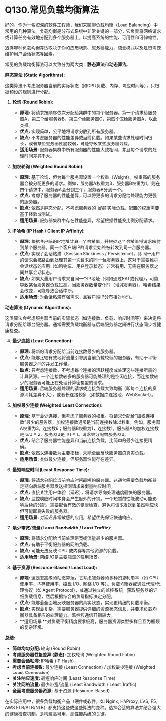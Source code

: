 # Q130.常见负载均衡算法

好的，作为一名资深的软件工程师，我们来聊聊负载均衡（Load Balancing）中常用的几种算法。负载均衡是分布式系统中非常关键的一部分，它负责将网络请求或计算任务有效地分配到多个服务器上，以提高系统的性能、可用性和可伸缩性。

选择哪种负载均衡算法取决于你的应用场景、服务器能力、流量模式以及是否需要维护用户会话状态等因素。

常见的负载均衡算法可以大致分为两大类：**静态算法**和**动态算法**。

**静态算法 (Static Algorithms):**

这类算法不考虑服务器当前的实际状态（如CPU负载、内存、响应时间等），只根据预设的规则进行分配。

1.  **轮询 (Round Robin):**
    *   **原理:** 将请求按顺序依次分配给集群中的每个服务器。第一个请求给服务器A，第二个给服务器B，第三个给服务器C，第四个又给服务器A，以此类推。
    *   **优点:** 实现简单，公平地将请求分散到所有服务器。
    *   **缺点:** 不考虑服务器的性能差异或当前负载。如果某些请求处理时间很长，或者某些服务器性能较弱，可能导致某些服务器过载。
    *   **适用场景:** 服务器集群中所有服务器的性能大致相同，并且每个请求的处理时间差异不大。

2.  **加权轮询 (Weighted Round Robin):**
    *   **原理:** 基于轮询，但为每个服务器设置一个权重（Weight）。权重高的服务器会被分配更多的请求。例如，服务器A权重为3，服务器B权重为1，则在四个请求中，服务器A会分到三个，服务器B分到一个。
    *   **优点:** 考虑了服务器的性能差异，可以将更多的请求分配给处理能力更强的服务器。
    *   **缺点:** 依然是静态分配，不考虑服务器的 *当前* 实际负载。配置的权重需要基于经验或测试。
    *   **适用场景:** 服务器集群中存在性能差异，希望根据性能按比例分配请求。

3.  **IP哈希 (IP Hash / Client IP Affinity):**
    *   **原理:** 根据客户端的IP地址计算一个哈希值，并根据这个哈希值将请求映射到某个服务器。同一个客户端IP的请求会始终被转发到同一台服务器。
    *   **优点:** 实现了会话粘滞（Session Stickiness / Persistence），即同一用户的请求会被路由到处理其第一次请求的同一台服务器上，这对于需要维护会话状态的应用（如购物车、用户登录状态）非常有用，无需在服务器之间共享会话状态。
    *   **缺点:** 如果大量用户请求来自同一个IP地址（例如通过NAT或代理），可能导致某台服务器负载过高。当服务器数量变化时（增减服务器），哈希结果会改变，可能导致会话中断。
    *   **适用场景:** 对会话粘滞有强需求，且客户端IP分布相对均匀。

**动态算法 (Dynamic Algorithms):**

这类算法会考虑服务器当前的实际状态（如连接数、负载、响应时间等）来决定将请求分配给哪台服务器。通常需要负载均衡器与后端服务器之间进行状态同步或健康检查。

4.  **最少连接 (Least Connection):**
    *   **原理:** 将新的请求分配给当前连接数最少的服务器。
    *   **优点:** 能够比较有效地将流量引导到当前负载较低的服务器，有助于平衡服务器之间的并发工作量。
    *   **缺点:** 只考虑连接数，不考虑每个连接的活跃程度或处理这些连接所需的计算资源。一个连接数较多的服务器可能处理的是空闲连接，而连接数较少的服务器可能正在处理计算密集型的请求。
    *   **适用场景:** 后端服务器处理的请求或连接负载大致均衡（即每个连接的资源消耗差异不大），或者长连接较多（如数据库连接池、WebSocket）。

5.  **加权最少连接 (Weighted Least Connection):**
    *   **原理:** 基于最少连接，但考虑了服务器的权重。将请求分配给“加权连接数”最少的服务器，加权连接数通常是当前连接数除以权重。例如，服务器A权重为3，连接数6；服务器B权重为1，连接数1。服务器A的加权连接数是 6/3 = 2，服务器B是 1/1 = 1。请求会分配给服务器B。
    *   **优点:** 结合了服务器性能差异和当前连接负载，比简单的最少连接更精确。
    *   **缺点:** 依然以连接数为主要指标，未能全面反映服务器的真实负载。
    *   **适用场景:** 类似最少连接，但服务器性能存在差异。

6.  **最短响应时间 (Least Response Time):**
    *   **原理:** 将请求分配给当前响应时间最短的服务器。这通常需要负载均衡器定期向后端服务器发送探测请求来衡量响应时间。
    *   **优点:** 直接关注用户体验（延迟），将请求导向处理速度最快的服务器。
    *   **缺点:** 监控响应时间本身会产生额外的开销。一个短暂的性能波动可能影响后续的分配。需要配合有效的健康检查，避免将请求发送到虽然响应快但可能即将失败的服务器。
    *   **适用场景:** 对延迟非常敏感的应用，希望优先保证快速响应。

7.  **最少带宽/流量 (Least Bandwidth / Least Traffic):**
    *   **原理:** 将请求分配给当前处理带宽或流量最少的服务器。
    *   **优点:** 有助于平衡服务器的网络负载。
    *   **缺点:** 可能无法反映 CPU 或内存等其他资源的负载。
    *   **适用场景:** 网络I/O是主要瓶颈的应用场景。

8.  **基于资源 (Resource-Based / Least Load):**
    *   **原理:** 这是更高级的动态算法，它考虑服务器的多种资源利用率（如 CPU 使用率、内存使用率、磁盘 I/O、网络 I/O 等）。负载均衡器或通过代理/代理协议（如 Agent Protocol），或通过独立的监控系统，获取服务器的详细负载信息，然后根据综合的负载指标决定分配。
    *   **优点:** 能够最全面地反映服务器的真实状态，实现更精细的负载平衡。
    *   **缺点:** 实现最复杂，需要服务器提供详细的资源状态信息，并要求负载均衡器具备相应的处理能力。监控和通信开销较大。
    *   **适用场景:**对负载平衡精度要求极高，服务器资源类型多样且互为瓶颈的复杂环境。

**总结:**

*   **简单均匀分配:** 轮询 (Round Robin)
*   **考虑服务器性能差异 (静态):** 加权轮询 (Weighted Round Robin)
*   **需要会话粘滞:** IP哈希 (IP Hash)
*   **考虑当前连接数:** 最少连接 (Least Connection) / 加权最少连接 (Weighted Least Connection)
*   **关注响应速度:** 最短响应时间 (Least Response Time)
*   **关注网络流量:** 最少带宽/流量 (Least Bandwidth / Least Traffic)
*   **全面考虑服务器资源:** 基于资源 (Resource-Based)

在实际应用中，很多负载均衡产品（硬件或软件，如 Nginx, HAProxy, LVS, F5, AWS ELB/ALB/NLB）都支持这些或这些算法的变种。选择合适的算法并结合强大的健康检查机制，是构建高可用、高性能系统的关键。